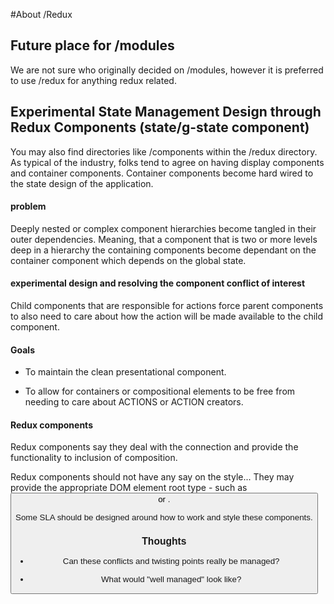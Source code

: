 #About /Redux

## Future place for /modules

We are not sure who originally decided on /modules, however it is preferred to
use /redux for anything redux related.

## Experimental State Management Design through Redux Components (state/g-state component)

You may also find directories like /components within the /redux directory.
As typical of the industry, folks tend to agree on having display components
and container components.  Container components become hard wired to the
state design of the application.

#### problem

Deeply nested or complex component hierarchies become tangled in their outer
dependencies.  Meaning, that a component that is two or more levels deep in a
hierarchy the containing components become dependant on the container component
which depends on the global state.

#### experimental design and resolving the component conflict of interest

Child components that are responsible for actions force parent components
to also need to care about how the action will be made available to the child
component.

#### Goals

- To maintain the clean presentational component.

- To allow for containers or compositional elements to be free from needing
to care about ACTIONS or ACTION creators.

#### Redux components

Redux components say they deal with the connection and provide the functionality
to inclusion of composition.

Redux components should not have any say on the style...  They may provide the appropriate
DOM element root type - such as <button> or <a>.

Some SLA should be designed around how to work and style these components.

### Thoughts

- Can these conflicts and twisting points really be managed?

- What would "well managed" look like?


